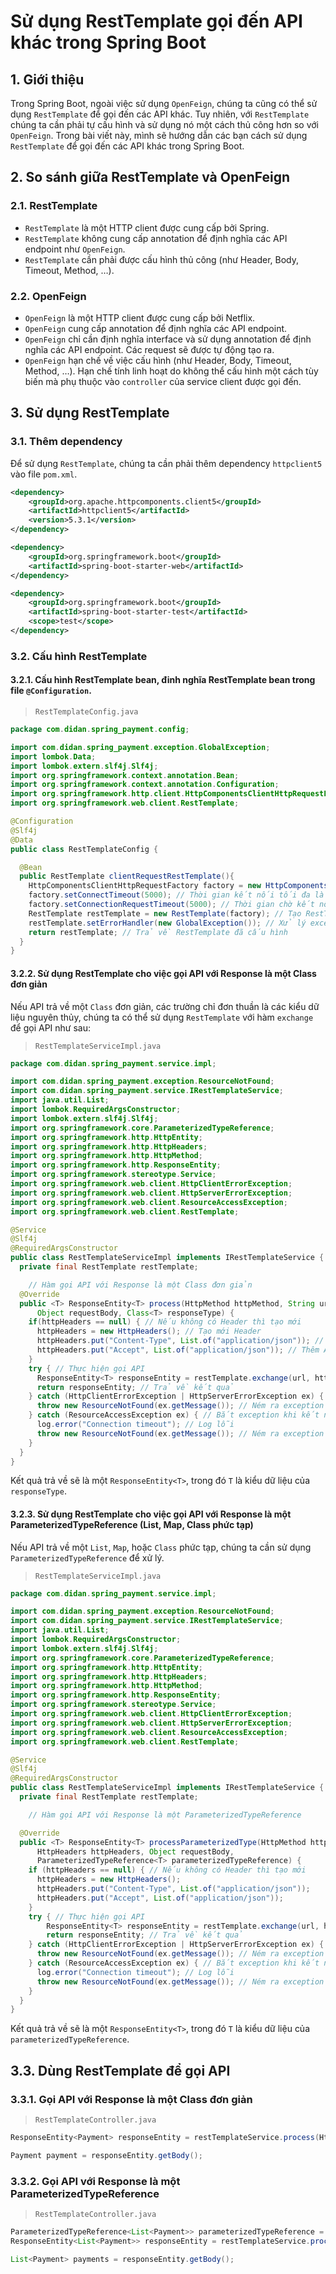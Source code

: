 # Sử dụng RestTemplate gọi đến API khác trong Spring Boot

## 1. Giới thiệu
Trong Spring Boot, ngoài việc sử dụng `OpenFeign`, chúng ta cũng có thể sử dụng `RestTemplate` để gọi đến các API khác. Tuy nhiên, với `RestTemplate` chúng ta cần phải tự cấu hình và sử dụng nó một cách thủ công hơn so với `OpenFeign`. Trong bài viết này, mình sẽ hướng dẫn các bạn cách sử dụng `RestTemplate` để gọi đến các API khác trong Spring Boot.

## 2. So sánh giữa RestTemplate và OpenFeign
### 2.1. RestTemplate
- `RestTemplate` là một HTTP client được cung cấp bởi Spring.
- `RestTemplate` không cung cấp annotation để định nghĩa các API endpoint như `OpenFeign`.
- `RestTemplate` cần phải được cấu hình thủ công (như Header, Body, Timeout, Method, …).

### 2.2. OpenFeign
- `OpenFeign` là một HTTP client được cung cấp bởi Netflix.
- `OpenFeign` cung cấp annotation để định nghĩa các API endpoint.
- `OpenFeign` chỉ cần định nghĩa interface và sử dụng annotation để định nghĩa các API endpoint. Các request sẽ được tự động tạo ra.
- `OpenFeign` hạn chế về việc cấu hình (như Header, Body, Timeout, Method, …). Hạn chế tính linh hoạt do không thể cấu hình một cách tùy biến mà phụ thuộc vào `controller` của service client được gọi đến.

## 3. Sử dụng RestTemplate
### 3.1. Thêm dependency
Để sử dụng `RestTemplate`, chúng ta cần phải thêm dependency `httpclient5` vào file `pom.xml`.

```xml
<dependency>
    <groupId>org.apache.httpcomponents.client5</groupId>
    <artifactId>httpclient5</artifactId>
    <version>5.3.1</version>
</dependency>

<dependency>
    <groupId>org.springframework.boot</groupId>
    <artifactId>spring-boot-starter-web</artifactId>
</dependency>

<dependency>
    <groupId>org.springframework.boot</groupId>
    <artifactId>spring-boot-starter-test</artifactId>
    <scope>test</scope>
</dependency>
```

### 3.2. Cấu hình RestTemplate
#### 3.2.1. Cấu hình RestTemplate bean, đinh nghĩa RestTemplate bean trong file `@Configuration`.
> `RestTemplateConfig.java`
```java
package com.didan.spring_payment.config;

import com.didan.spring_payment.exception.GlobalException;
import lombok.Data;
import lombok.extern.slf4j.Slf4j;
import org.springframework.context.annotation.Bean;
import org.springframework.context.annotation.Configuration;
import org.springframework.http.client.HttpComponentsClientHttpRequestFactory;
import org.springframework.web.client.RestTemplate;

@Configuration
@Slf4j
@Data
public class RestTemplateConfig {

  @Bean
  public RestTemplate clientRequestRestTemplate(){
    HttpComponentsClientHttpRequestFactory factory = new HttpComponentsClientHttpRequestFactory(); // Tạo một factory để cấu hình RestTemplate
    factory.setConnectTimeout(5000); // Thời gian kết nối tối đa là 5s
    factory.setConnectionRequestTimeout(5000); // Thời gian chờ kết nối tối đa là 5s
    RestTemplate restTemplate = new RestTemplate(factory); // Tạo RestTemplate với factory đã cấu hình
    restTemplate.setErrorHandler(new GlobalException()); // Xử lý exception khi gọi API (nếu có định nghĩa các Error Handler) đã trình bày ở bài 15, mục #4.4
    return restTemplate; // Trả về RestTemplate đã cấu hình
  }
}
```

#### 3.2.2. Sử dụng RestTemplate cho việc gọi API với Response là một Class đơn giản
Nếu API trả về một `Class` đơn giản, các trường chỉ đơn thuần là các kiểu dữ liệu nguyên thủy, chúng ta có thể sử dụng `RestTemplate` với hàm `exchange` để gọi API như sau:
> `RestTemplateServiceImpl.java`
```java
package com.didan.spring_payment.service.impl;

import com.didan.spring_payment.exception.ResourceNotFound;
import com.didan.spring_payment.service.IRestTemplateService;
import java.util.List;
import lombok.RequiredArgsConstructor;
import lombok.extern.slf4j.Slf4j;
import org.springframework.core.ParameterizedTypeReference;
import org.springframework.http.HttpEntity;
import org.springframework.http.HttpHeaders;
import org.springframework.http.HttpMethod;
import org.springframework.http.ResponseEntity;
import org.springframework.stereotype.Service;
import org.springframework.web.client.HttpClientErrorException;
import org.springframework.web.client.HttpServerErrorException;
import org.springframework.web.client.ResourceAccessException;
import org.springframework.web.client.RestTemplate;

@Service
@Slf4j
@RequiredArgsConstructor
public class RestTemplateServiceImpl implements IRestTemplateService {
  private final RestTemplate restTemplate;

    // Hàm gọi API với Response là một Class đơn giản
  @Override 
  public <T> ResponseEntity<T> process(HttpMethod httpMethod, String url, HttpHeaders httpHeaders,
      Object requestBody, Class<T> responseType) {
    if(httpHeaders == null) { // Nếu không có Header thì tạo mới
      httpHeaders = new HttpHeaders(); // Tạo mới Header
      httpHeaders.put("Content-Type", List.of("application/json")); // Thêm Content-Type vào Header
      httpHeaders.put("Accept", List.of("application/json")); // Thêm Accept vào Header
    }
    try { // Thực hiện gọi API
      ResponseEntity<T> responseEntity = restTemplate.exchange(url, httpMethod, new HttpEntity<>(requestBody, httpHeaders), responseType); // Gọi API, sử dụng hàm exchange của RestTemplate
      return responseEntity; // Trả về kết quả
    } catch (HttpClientErrorException | HttpServerErrorException ex) { // Bắt exception khi gọi API
      throw new ResourceNotFound(ex.getMessage()); // Ném ra exception ResourceNotFound
    } catch (ResourceAccessException ex) { // Bắt exception khi kết nối bị timeout
      log.error("Connection timeout"); // Log lỗi
      throw new ResourceNotFound(ex.getMessage()); // Ném ra exception ResourceNotFound
    }
  }
}
```

Kết quả trả về sẽ là một `ResponseEntity<T>`, trong đó `T` là kiểu dữ liệu của `responseType`.

#### 3.2.3. Sử dụng RestTemplate cho việc gọi API với Response là một ParameterizedTypeReference (List, Map, Class phức tạp)
Nếu API trả về một `List`, `Map`, hoặc `Class` phức tạp, chúng ta cần sử dụng `ParameterizedTypeReference` để xử lý.
> `RestTemplateServiceImpl.java`
```java
package com.didan.spring_payment.service.impl;

import com.didan.spring_payment.exception.ResourceNotFound;
import com.didan.spring_payment.service.IRestTemplateService;
import java.util.List;
import lombok.RequiredArgsConstructor;
import lombok.extern.slf4j.Slf4j;
import org.springframework.core.ParameterizedTypeReference;
import org.springframework.http.HttpEntity;
import org.springframework.http.HttpHeaders;
import org.springframework.http.HttpMethod;
import org.springframework.http.ResponseEntity;
import org.springframework.stereotype.Service;
import org.springframework.web.client.HttpClientErrorException;
import org.springframework.web.client.HttpServerErrorException;
import org.springframework.web.client.ResourceAccessException;
import org.springframework.web.client.RestTemplate;

@Service
@Slf4j
@RequiredArgsConstructor
public class RestTemplateServiceImpl implements IRestTemplateService {
  private final RestTemplate restTemplate;

    // Hàm gọi API với Response là một ParameterizedTypeReference

  @Override
  public <T> ResponseEntity<T> processParameterizedType(HttpMethod httpMethod, String url,
      HttpHeaders httpHeaders, Object requestBody,
      ParameterizedTypeReference<T> parameterizedTypeReference) {
    if (httpHeaders == null) { // Nếu không có Header thì tạo mới
      httpHeaders = new HttpHeaders();
      httpHeaders.put("Content-Type", List.of("application/json"));
      httpHeaders.put("Accept", List.of("application/json"));
    }
    try { // Thực hiện gọi API
        ResponseEntity<T> responseEntity = restTemplate.exchange(url, httpMethod, new HttpEntity<>(requestBody, httpHeaders), parameterizedTypeReference); // Gọi API, sử dụng hàm exchange của RestTemplate
        return responseEntity; // Trả về kết quả
    } catch (HttpClientErrorException | HttpServerErrorException ex) { // Bắt exception khi gọi API
      throw new ResourceNotFound(ex.getMessage()); // Ném ra exception ResourceNotFound
    } catch (ResourceAccessException ex) { // Bắt exception khi kết nối bị timeout
      log.error("Connection timeout"); // Log lỗi
      throw new ResourceNotFound(ex.getMessage()); // Ném ra exception ResourceNotFound
    }
  }
}
```

Kết quả trả về sẽ là một `ResponseEntity<T>`, trong đó `T` là kiểu dữ liệu của `parameterizedTypeReference`.

## 3.3. Dùng RestTemplate để gọi API
### 3.3.1. Gọi API với Response là một Class đơn giản
> `RestTemplateController.java`
```java
ResponseEntity<Payment> responseEntity = restTemplateService.process(HttpMethod.GET, "http://localhost:8080/api/v1/payment/1", null, null, Payment.class);

Payment payment = responseEntity.getBody();
```

### 3.3.2. Gọi API với Response là một ParameterizedTypeReference
> `RestTemplateController.java`
```java
ParameterizedTypeReference<List<Payment>> parameterizedTypeReference = new ParameterizedTypeReference<List<Payment>>() {};
ResponseEntity<List<Payment>> responseEntity = restTemplateService.processParameterizedType(HttpMethod.GET, "http://localhost:8080/api/v1/payment", null, null, parameterizedTypeReference);

List<Payment> payments = responseEntity.getBody();
```
